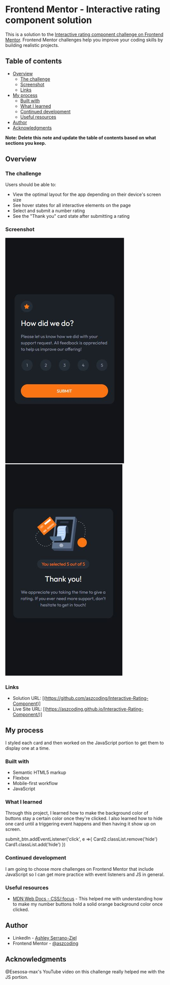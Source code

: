 # Frontend Mentor - Interactive rating component solution

This is a solution to the [Interactive rating component challenge on Frontend Mentor](https://www.frontendmentor.io/challenges/interactive-rating-component-koxpeBUmI). Frontend Mentor challenges help you improve your coding skills by building realistic projects. 

## Table of contents

- [Overview](#overview)
  - [The challenge](#the-challenge)
  - [Screenshot](#screenshot)
  - [Links](#links)
- [My process](#my-process)
  - [Built with](#built-with)
  - [What I learned](#what-i-learned)
  - [Continued development](#continued-development)
  - [Useful resources](#useful-resources)
- [Author](#author)
- [Acknowledgments](#acknowledgments)

**Note: Delete this note and update the table of contents based on what sections you keep.**

## Overview

### The challenge

Users should be able to:

- View the optimal layout for the app depending on their device's screen size
- See hover states for all interactive elements on the page
- Select and submit a number rating
- See the "Thank you" card state after submitting a rating

### Screenshot

![](./Review-Card-Screenshot.JPG)
![](./Thank-You-Card-Screenshot.JPG)

### Links

- Solution URL: [(https://github.com/aszcoding/Interactive-Rating-Component)]
- Live Site URL: [(https://aszcoding.github.io/Interactive-Rating-Component/)]
## My process

I styled each card and then worked on the JavaScript portion to get them to display one at a time.

### Built with

- Semantic HTML5 markup
- Flexbox
- Mobile-first workflow
- JavaScript

### What I learned

Through this project, I learned how to make the background color of buttons stay a certain color once they're clicked. I also learned how to hide one card until a triggering event happens and then having it show up on screen.

 submit_btn.addEventListener('click', e =>{
        Card2.classList.remove('hide')
        Card1.classList.add('hide')
    })

### Continued development

I am going to choose more challenges on Frontend Mentor that include JavaScript so I can get more practice with event listeners and JS in general.

### Useful resources

- [MDN Web Docs - CSS/:focus](https://developer.mozilla.org/en-US/docs/Web/CSS/:focus) - This helped me with understanding how to make my number buttons hold a solid orange background color once clicked.

## Author

- LinkedIn - [Ashley Serrano-Ziel](https://www.linkedin.com/in/ashley-serrano-ziel-375bb0b1/)
- Frontend Mentor - [@aszcoding](https://www.frontendmentor.io/profile/aszcoding)


## Acknowledgments

@Esesosa-max's YouTube video on this challenge really helped me with the JS portion.

